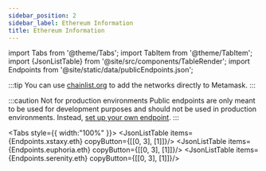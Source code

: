 ```yaml
---
sidebar_position: 2
sidebar_label: Ethereum Information
title: Ethereum Information
---
```

import Tabs from '@theme/Tabs';
import TabItem from '@theme/TabItem';
import {JsonListTable} from '@site/src/components/TableRender';
import Endpoints from '@site/static/data/publicEndpoints.json';

:::tip
You can use [chainlist.org](https://chainlist.org/?search=Aura&testnets=true) to add the networks directly to Metamask.
:::

:::caution Not for production environments
Public endpoints are only meant to be used for development purposes and should not be used in production environments. Instead, [set up your own endpoint](../../validator/running-a-fullnode).
:::

<Tabs style={{ width:"100%" }}>
  <TabItem value="mainnet" label="Mainnet" default>
    <JsonListTable items={Endpoints.xstaxy.eth} copyButton={[[0, 3], [1]]}/>
  </TabItem>
  <TabItem value="euphoria" label="Euphoria">
    <JsonListTable items={Endpoints.euphoria.eth} copyButton={[[0, 3], [1]]}/>
  </TabItem>
  <TabItem value="serenity" label="Serenity">
    <JsonListTable items={Endpoints.serenity.eth} copyButton={[[0, 3], [1]]}/>
  </TabItem>
</Tabs>
